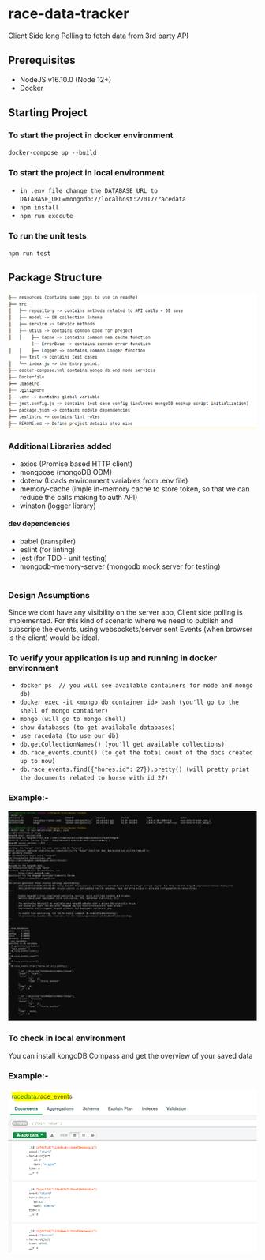 # race-data-tracker
Client Side long Polling to fetch data from 3rd party API

## Prerequisites
- NodeJS v16.10.0 (Node 12+)
- Docker

## Starting Project

### To start the project in docker environment

`docker-compose up --build
`

### To start the project in local environment

- `in .env file change the DATABASE_URL to DATABASE_URL=mongodb://localhost:27017/racedata
`
- `npm install
`
- `npm run execute
`

### To run the unit tests

`npm run test`

## Package Structure

![resources/structure.PNG](resources/structure.PNG)

### Additional Libraries added
- axios (Promise based HTTP client)
- mongoose (mongoDB ODM)  
- dotenv (Loads environment variables from .env file)
- memory-cache (imple in-memory cache to store token, so that we can reduce the calls making to auth API)
- winston (logger library)
  
#### dev dependencies
- babel (transpiler)
- eslint (for linting)
- jest (for TDD - unit testing)
- mongodb-memory-server (mongodb mock server for testing) 
  <br>
  <br>

### Design Assumptions

Since we dont have any visibility on the server app, Client side polling is implemented. 
For this kind of scenario where we need to publish and subscripe the events, using websockets/server sent Events (when browser is the client)
would be ideal.


### To verify your application is up and running in docker environment

- `docker ps  // you will see available containers for node and mongo db)`
- `docker exec -it <mongo db container id> bash (you'll go to the shell of mongo container)`
- `mongo (will go to mongo shell)`
- `show databases (to get availabale databases)`
- `use racedata (to use our db)`
- `db.getCollectionNames() (you'll get available collections)`
- `db.race_events.count() (to get the total count of the docs created up to now)`
- `db.race_events.find({"hores.id": 27}).pretty() (will pretty print the documents related to horse with id 27)`

### Example:- 
![resources/Docker.PNG](resources/Docker.PNG)

### To check in local environment
You can install kongoDB Compass and get the overview of your saved data
### Example:-
![resources/local.PNG](resources/Local.PNG)